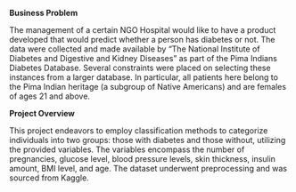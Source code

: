 **Business Problem**


The management of a certain NGO Hospital would like to have a product developed that
would predict whether a person has diabetes or not.
The data were collected and made available by “The National Institute of Diabetes and
Digestive and Kidney Diseases” as part of the Pima Indians Diabetes Database. Several
constraints were placed on selecting these instances from a larger database. In
particular, all patients here belong to the Pima Indian heritage (a subgroup of Native
Americans) and are females of ages 21 and above.


**Project Overview**

This project endeavors to employ classification methods to categorize individuals into two groups: those with diabetes and those without, utilizing the provided variables.
The variables encompass the number of pregnancies, glucose level, blood pressure levels, skin thickness, insulin amount, BMI level, and age.
The dataset underwent preprocessing and was sourced from Kaggle.
